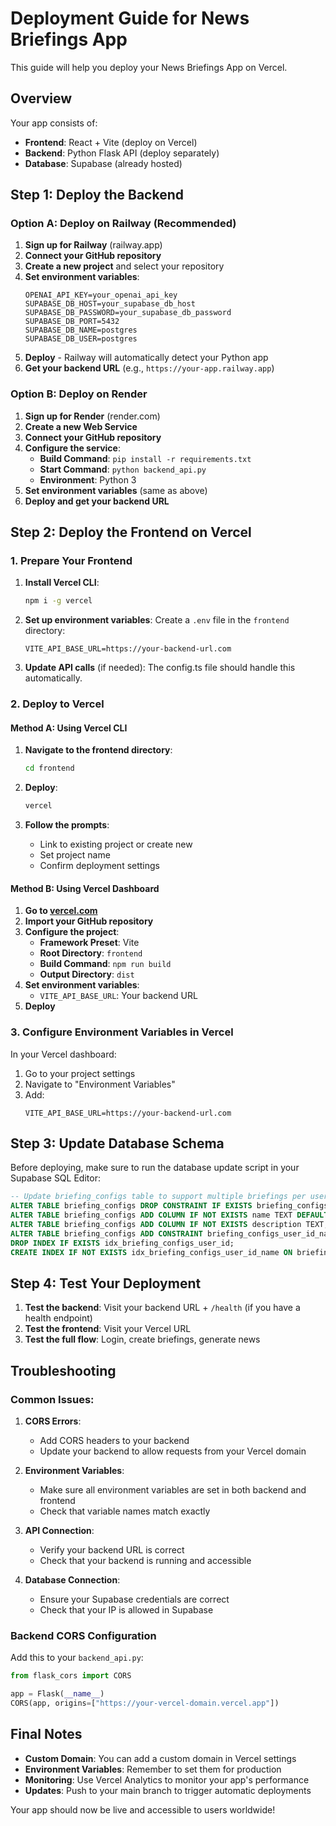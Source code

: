 # Deployment Guide for News Briefings App

This guide will help you deploy your News Briefings App on Vercel.

## Overview

Your app consists of:
- **Frontend**: React + Vite (deploy on Vercel)
- **Backend**: Python Flask API (deploy separately)
- **Database**: Supabase (already hosted)

## Step 1: Deploy the Backend

### Option A: Deploy on Railway (Recommended)

1. **Sign up for Railway** (railway.app)
2. **Connect your GitHub repository**
3. **Create a new project** and select your repository
4. **Set environment variables**:
   ```
   OPENAI_API_KEY=your_openai_api_key
   SUPABASE_DB_HOST=your_supabase_db_host
   SUPABASE_DB_PASSWORD=your_supabase_db_password
   SUPABASE_DB_PORT=5432
   SUPABASE_DB_NAME=postgres
   SUPABASE_DB_USER=postgres
   ```
5. **Deploy** - Railway will automatically detect your Python app
6. **Get your backend URL** (e.g., `https://your-app.railway.app`)

### Option B: Deploy on Render

1. **Sign up for Render** (render.com)
2. **Create a new Web Service**
3. **Connect your GitHub repository**
4. **Configure the service**:
   - **Build Command**: `pip install -r requirements.txt`
   - **Start Command**: `python backend_api.py`
   - **Environment**: Python 3
5. **Set environment variables** (same as above)
6. **Deploy and get your backend URL**

## Step 2: Deploy the Frontend on Vercel

### 1. **Prepare Your Frontend**

1. **Install Vercel CLI**:
   ```bash
   npm i -g vercel
   ```

2. **Set up environment variables**:
   Create a `.env` file in the `frontend` directory:
   ```
   VITE_API_BASE_URL=https://your-backend-url.com
   ```

3. **Update API calls** (if needed):
   The config.ts file should handle this automatically.

### 2. **Deploy to Vercel**

#### Method A: Using Vercel CLI

1. **Navigate to the frontend directory**:
   ```bash
   cd frontend
   ```

2. **Deploy**:
   ```bash
   vercel
   ```

3. **Follow the prompts**:
   - Link to existing project or create new
   - Set project name
   - Confirm deployment settings

#### Method B: Using Vercel Dashboard

1. **Go to [vercel.com](https://vercel.com)**
2. **Import your GitHub repository**
3. **Configure the project**:
   - **Framework Preset**: Vite
   - **Root Directory**: `frontend`
   - **Build Command**: `npm run build`
   - **Output Directory**: `dist`
4. **Set environment variables**:
   - `VITE_API_BASE_URL`: Your backend URL
5. **Deploy**

### 3. **Configure Environment Variables in Vercel**

In your Vercel dashboard:
1. Go to your project settings
2. Navigate to "Environment Variables"
3. Add:
   ```
   VITE_API_BASE_URL=https://your-backend-url.com
   ```

## Step 3: Update Database Schema

Before deploying, make sure to run the database update script in your Supabase SQL Editor:

```sql
-- Update briefing_configs table to support multiple briefings per user
ALTER TABLE briefing_configs DROP CONSTRAINT IF EXISTS briefing_configs_user_id_key;
ALTER TABLE briefing_configs ADD COLUMN IF NOT EXISTS name TEXT DEFAULT 'My Briefing';
ALTER TABLE briefing_configs ADD COLUMN IF NOT EXISTS description TEXT;
ALTER TABLE briefing_configs ADD CONSTRAINT briefing_configs_user_id_name_key UNIQUE(user_id, name);
DROP INDEX IF EXISTS idx_briefing_configs_user_id;
CREATE INDEX IF NOT EXISTS idx_briefing_configs_user_id_name ON briefing_configs(user_id, name);
```

## Step 4: Test Your Deployment

1. **Test the backend**: Visit your backend URL + `/health` (if you have a health endpoint)
2. **Test the frontend**: Visit your Vercel URL
3. **Test the full flow**: Login, create briefings, generate news

## Troubleshooting

### Common Issues:

1. **CORS Errors**:
   - Add CORS headers to your backend
   - Update your backend to allow requests from your Vercel domain

2. **Environment Variables**:
   - Make sure all environment variables are set in both backend and frontend
   - Check that variable names match exactly

3. **API Connection**:
   - Verify your backend URL is correct
   - Check that your backend is running and accessible

4. **Database Connection**:
   - Ensure your Supabase credentials are correct
   - Check that your IP is allowed in Supabase

### Backend CORS Configuration

Add this to your `backend_api.py`:

```python
from flask_cors import CORS

app = Flask(__name__)
CORS(app, origins=["https://your-vercel-domain.vercel.app"])
```

## Final Notes

- **Custom Domain**: You can add a custom domain in Vercel settings
- **Environment Variables**: Remember to set them for production
- **Monitoring**: Use Vercel Analytics to monitor your app's performance
- **Updates**: Push to your main branch to trigger automatic deployments

Your app should now be live and accessible to users worldwide! 